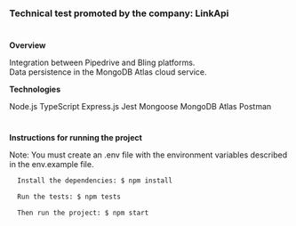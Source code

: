 <h3>Technical test promoted by the company: LinkApi</h3>

#
**Overview**

Integration between Pipedrive and Bling platforms.<br>
Data persistence in the MongoDB Atlas cloud service.

**Technologies**

Node.js TypeScript Express.js Jest Mongoose MongoDB Atlas Postman

#
**Instructions for running the project**

Note: You must create an .env file with the environment variables described in the env.example file.


```zsh
  Install the dependencies: $ npm install
```

```zsh
  Run the tests: $ npm tests
```

```zsh
  Then run the project: $ npm start
```


